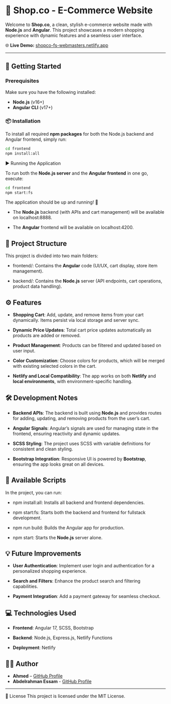 # 🛒 Shop.co - E-Commerce Website

Welcome to **Shop.co**, a clean, stylish e-commerce website made with **Node.js** and **Angular**. This project showcases a modern shopping experience with dynamic features and a seamless user interface.

🌐 **Live Demo:** [shopco-fs-webmasters.netlify.app](https://shopco-fs-webmasters.netlify.app/)

---

## 🚀 Getting Started

### Prerequisites
Make sure you have the following installed:
- **Node.js** (v16+)
- **Angular CLI** (v17+)

### 📦 Installation

To install all required **npm packages** for both the Node.js backend and Angular frontend, simply run:

```bash
cd frontend
npm install:all
```

▶️ Running the Application

To run both the **Node.js server** and the **Angular frontend** in one go, execute:

```bash
cd frontend
npm start:fs
```

The application should be up and running! 🌟

*   The **Node.js** backend (with APIs and cart management) will be available on localhost:8888.

*   The **Angular** frontend will be available on localhost:4200.


📁 Project Structure
--------------------

This project is divided into two main folders:

*   frontend/: Contains the **Angular** code (UI/UX, cart display, store item management).

*   backend/: Contains the **Node.js** server (API endpoints, cart operations, product data handling).


⚙️ Features
-----------

*   **Shopping Cart**: Add, update, and remove items from your cart dynamically. Items persist via local storage and server sync.

*   **Dynamic Price Updates**: Total cart price updates automatically as products are added or removed.

*   **Product Management**: Products can be filtered and updated based on user input.

*   **Color Customization**: Choose colors for products, which will be merged with existing selected colors in the cart.

*   **Netlify and Local Compatibility**: The app works on both **Netlify** and **local environments**, with environment-specific handling.


🛠️ Development Notes
---------------------

*   **Backend APIs**: The backend is built using **Node.js** and provides routes for adding, updating, and removing products from the user’s cart.

*   **Angular Signals**: Angular’s signals are used for managing state in the frontend, ensuring reactivity and dynamic updates.

*   **SCSS Styling**: The project uses SCSS with variable definitions for consistent and clean styling.

*   **Bootstrap Integration**: Responsive UI is powered by **Bootstrap**, ensuring the app looks great on all devices.


🔧 Available Scripts
--------------------

In the project, you can run:

*   npm install:all: Installs all backend and frontend dependencies.

*   npm start:fs: Starts both the backend and frontend for fullstack development.

*   npm run build: Builds the Angular app for production.

*   npm start: Starts the **Node.js** server alone.


💡 Future Improvements
----------------------

*   **User Authentication**: Implement user login and authentication for a personalized shopping experience.

*   **Search and Filters**: Enhance the product search and filtering capabilities.

*   **Payment Integration**: Add a payment gateway for seamless checkout.


💻 Technologies Used
--------------------

*   **Frontend**: Angular 17, SCSS, Bootstrap

*   **Backend**: Node.js, Express.js, Netlify Functions

*   **Deployment**: Netlify


👨‍💻 Author
------------

*   **Ahmed** – [GitHub Profile](#)
*   **Abdelrahman Essam** - [GitHub Profile](https://github.com/abdelrhmanvh)
------------

📜 License
This project is licensed under the MIT License.


